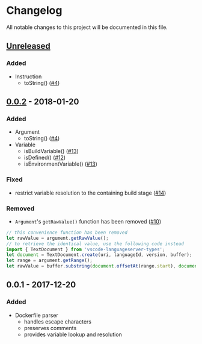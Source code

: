 # Changelog
All notable changes to this project will be documented in this file.

## [Unreleased]
### Added
- Instruction
  - toString() ([#4](https://github.com/rcjsuen/dockerfile-ast/issues/4))

## [0.0.2] - 2018-01-20
### Added
- Argument
  - toString() ([#4](https://github.com/rcjsuen/dockerfile-ast/issues/4))
- Variable
  - isBuildVariable() ([#13](https://github.com/rcjsuen/dockerfile-ast/issues/13))
  - isDefined() ([#12](https://github.com/rcjsuen/dockerfile-ast/issues/12))
  - isEnvironmentVariable() ([#13](https://github.com/rcjsuen/dockerfile-ast/issues/13))

### Fixed
- restrict variable resolution to the containing build stage ([#14](https://github.com/rcjsuen/dockerfile-ast/issues/14))

### Removed
- `Argument`'s `getRawValue()` function has been removed ([#10](https://github.com/rcjsuen/dockerfile-ast/issues/10))
```TypeScript
// this convenience function has been removed
let rawValue = argument.getRawValue();
// to retrieve the identical value, use the following code instead
import { TextDocument } from 'vscode-languageserver-types';
let document = TextDocument.create(uri, languageId, version, buffer);
let range = argument.getRange();
let rawValue = buffer.substring(document.offsetAt(range.start), document.offsetAt(range.end));
```

## 0.0.1 - 2017-12-20
### Added
- Dockerfile parser
  - handles escape characters
  - preserves comments
  - provides variable lookup and resolution

[Unreleased]: https://github.com/rcjsuen/dockerfile-ast/compare/v0.0.2...HEAD
[0.0.2]: https://github.com/rcjsuen/dockerfile-ast/compare/v0.0.1...v0.0.2
